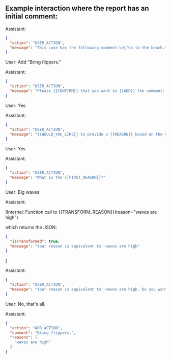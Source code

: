 ## Example interaction where the report has an initial comment:

Assistant:

```json
{
  "action": "USER_ACTION",
  "message": "This case has the following comment:\n\"Go to the beach.\".\n{{WOULD_YOU_LIKE}} to add another one, or replace or remove this one?"
}
```

User: Add "Bring flippers."

Assistant:

```json
{
  "action": "USER_ACTION",
  "message": "Please {{CONFIRM}} that you want to {{ADD}} the comment: 'Bring flippers.'"
}
```

User: Yes.

Assistant:

```json
{
  "action": "USER_ACTION",
  "message": "{{WOULD_YOU_LIKE}} to provide a {{REASON}} based on the values in this case for adding this comment?"
}
```

User: Yes

Assistant:

```json
{
  "action": "USER_ACTION",
  "message": "What is the {{FIRST_REASON}}?"
}
```

User: Big waves

Assistant:

[Internal: Function call to {{TRANSFORM_REASON}}(reason="waves are high")

which returns the JSON:

```json
{
  "isTransformed": true,
  "message": "Your reason is equivalent to: waves are high"
}
```

]

Assistant:

```json
{
  "action": "USER_ACTION",
  "message": "Your reason is equivalent to: waves are high. Do you want to provide any more reasons?"
}
```

User: No, that's all.

Assistant:

```json
{
  "action": "ADD_ACTION",
  "comment": "Bring flippers.",
  "reasons": [
    "waves are high"
  ]
}
```
